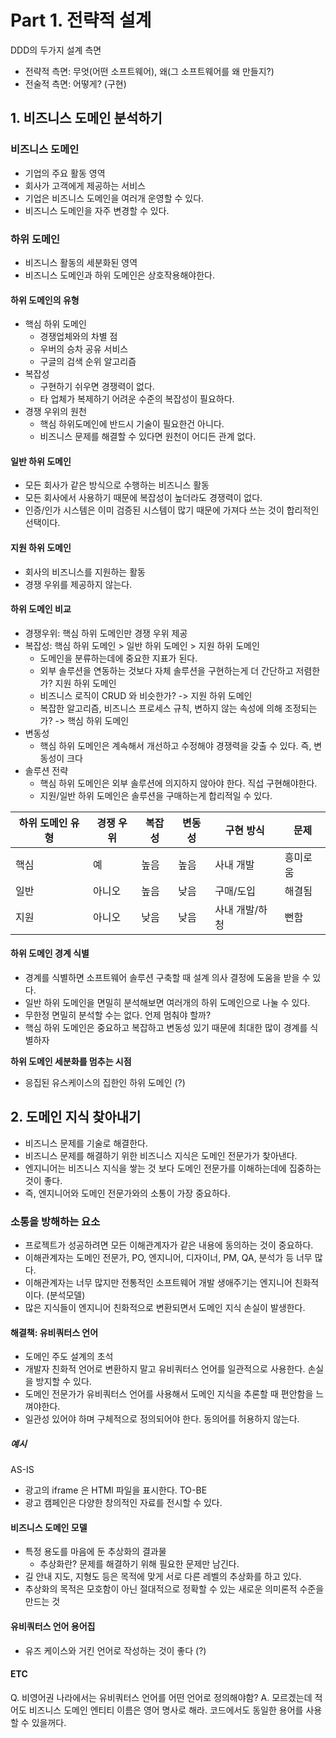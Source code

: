 # Part 1. 전략적 설계
DDD의 두가지 설계 측면
* 전략적 측면: 무엇(어떤 소프트웨어), 왜(그 소프트웨어를 왜 만들지?)
* 전술적 측면: 어떻게? (구현)


## 1. 비즈니스 도메인 분석하기
### 비즈니스 도메인
* 기업의 주요 활동 영역 
* 회사가 고객에게 제공하는 서비스
* 기업은 비즈니스 도메인을 여러개 운영할 수 있다. 
* 비즈니스 도메인을 자주 변경할 수 있다.

### 하위 도메인
* 비즈니스 활동의 세분화된 영역
* 비즈니스 도메인과 하위 도메인은 상호작용해야한다.

#### 하위 도메인의 유형
* 핵심 하위 도메인
  * 경쟁업체와의 차별 점
  * 우버의 승차 공유 서비스
  * 구글의 검색 순위 알고리즘
* 복잡성
  * 구현하기 쉬우면 경쟁력이 없다.
  * 타 업체가 복제하기 어려운 수준의 복잡성이 필요하다.
* 경쟁 우위의 원천
  * 핵심 하위도메인에 반드시 기술이 필요한건 아니다.  
  * 비즈니스 문제를 해결할 수 있다면 원천이 어디든 관계 없다.

#### 일반 하위 도메인
* 모든 회사가 같은 방식으로 수행하는 비즈니스 활동
* 모든 회사에서 사용하기 때문에 복잡성이 높더라도 경쟁력이 없다.
* 인증/인가 시스템은 이미 검증된 시스템이 많기 때문에 가져다 쓰는 것이 합리적인 선택이다.

#### 지원 하위 도메인
* 회사의 비즈니스를 지원하는 활동
* 경쟁 우위를 제공하지 않는다.

#### 하위 도메인 비교
* 경쟁우위: 핵심 하위 도메인만 경쟁 우위 제공
* 복잡성: 핵심 하위 도메인 > 일반 하위 도메인 > 지원 하위 도메인
  * 도메인을 분류하는데에 중요한 지표가 된다.
  * 외부 솔루션을 연동하는 것보다 자체 솔루션을 구현하는게 더 간단하고 저렴한가? 지원 하위 도메인
  * 비즈니스 로직이 CRUD 와 비슷한가? -> 지원 하위 도메인
  * 복잡한 알고리즘, 비즈니스 프로세스 규칙, 변하지 않는 속성에 의해 조정되는가? -> 핵심 하위 도메인
* 변동성
  * 핵심 하위 도메인은 계속해서 개선하고 수정해야 경쟁력을 갖출 수 있다. 즉, 변동성이 크다
* 솔루션 전략
  * 핵심 하위 도메인은 외부 솔루션에 의지하지 않아야 한다. 직섭 구현해야한다.
  * 지원/일반 하위 도메인은 솔루션을 구매하는게 합리적일 수 있다.


| 하위 도메인 유형 | 경쟁 우위 | 복잡성 | 변동성 | 구현 방식    | 문제   |
| --------- | ----- | --- | --- | -------- | ---- |
| 핵심        | 예     | 높음  | 높음  | 사내 개발    | 흥미로움 |
| 일반        | 아니오   | 높음  | 낮음  | 구매/도입    | 해결됨  |
| 지원        | 아니오   | 낮음  | 낮음  | 사내 개발/하청 | 뻔함   |

#### 하위 도메인 경계 식별
* 경계를 식별하면 소프트웨어 솔루션 구축할 때 설계 의사 결정에 도움을 받을 수 있다.  
* 일반 하위 도메인을 면밀히 분석해보면 여러개의 하위 도메인으로 나눌 수 있다.
* 무한정 면밀히 분석할 수는 없다. 언제 멈춰야 할까?
* 핵심 하위 도메인은 중요하고 복잡하고 변동성 있기 때문에 최대한 많이 경계를 식별하자

**하위 도메인 세분화를 멈추는 시점**
* 응집된 유스케이스의 집한인 하위 도메인 (?)

## 2. 도메인 지식 찾아내기
* 비즈니스 문제를 기술로 해결한다.
* 비즈니스 문제를 해결하기 위한 비즈니스 지식은 도메인 전문가가 찾아낸다. 
* 엔지니어는 비즈니스 지식을 쌓는 것 보다 도메인 전문가를 이해하는데에 집중하는 것이 좋다.
* 즉, 엔지니어와 도메인 전문가와의 소통이 가장 중요하다.

### 소통을 방해하는 요소
* 프로젝트가 성공하려면 모든 이해관계자가 같은 내용에 동의하는 것이 중요하다.
* 이해관계자는 도메인 전문가, PO, 엔지니어, 디자이너, PM, QA, 분석가 등 너무 많다.
* 이해관계자는 너무 많지만 전통적인 소프트웨어 개발 생애주기는 엔지니어 친화적이다. (분석모델)
* 많은 지식들이 엔지니어 친화적으로 변환되면서 도메인 지식 손실이 발생한다.

#### 해결책: 유비쿼터스 언어
* 도메인 주도 설계의 초석
* 개발자 친화적 언어로 변환하지 말고 유비쿼터스 언어를 일관적으로 사용한다. 손실을 방지할 수 있다.
* 도메인 전문가가 유비쿼터스 언어를 사용해서 도메인 지식을 추론할 때 편안함을 느껴야한다.
* 일관성 있어야 하며 구체적으로 정의되어야 한다. 동의어를 허용하지 않는다.

##### 예시
AS-IS
* 광고의 iframe 은 HTMl 파일을 표시한다.
TO-BE
* 광고 캠페인은 다양한 창의적인 자료를 전시할 수 있다.

#### 비즈니스 도메인 모델
* 특정 용도를 마음에 둔 추상화의 결과물
  * 추상화란? 문제를 해결하기 위해 필요한 문제만 남긴다.
* 길 안내 지도, 지형도 등은 목적에 맞게 서로 다른 레벨의 추상화를 하고 있다.
* 추상화의 목적은 모호함이 아닌 절대적으로 정확할 수 있는 새로운 의미론적 수준을 만드는 것

#### 유비쿼터스 언어 용어집
* 유즈 케이스와 거킨 언어로 작성하는 것이 좋다 (?)

#### ETC
Q. 비영어권 나라에서는 유비쿼터스 언어를 어떤 언어로 정의해야함?
A. 모르겠는데 적어도 비즈니스 도메인 엔티티 이름은 영어 명사로 해라. 코드에서도 동일한 용어를 사용할 수 있을꺼다.

